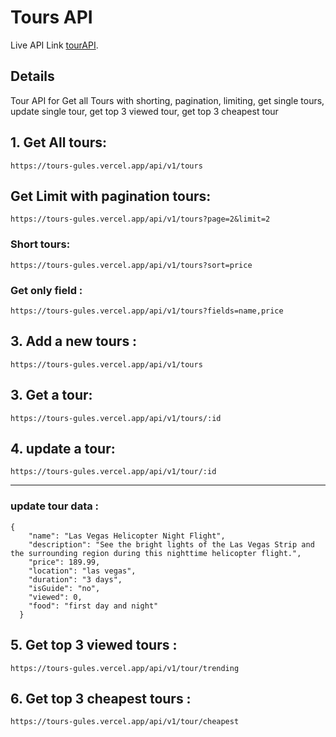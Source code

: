 # Tours API

Live API Link [tourAPI](https://tours-gules.vercel.app/).

## Details

Tour API for Get all Tours with shorting, pagination, limiting, 
get single tours, update single tour, get top 3 viewed tour, get top 3 cheapest tour

## 1. Get All tours:

```
https://tours-gules.vercel.app/api/v1/tours
```

## Get Limit with pagination tours:

```
https://tours-gules.vercel.app/api/v1/tours?page=2&limit=2
```

### Short tours:

```
https://tours-gules.vercel.app/api/v1/tours?sort=price
```
### Get only field :

```
https://tours-gules.vercel.app/api/v1/tours?fields=name,price
```

## 3. Add a new tours :

```
https://tours-gules.vercel.app/api/v1/tours
```
## 3. Get a tour:

```
https://tours-gules.vercel.app/api/v1/tours/:id
```


## 4. update a tour:

```
https://tours-gules.vercel.app/api/v1/tour/:id
```

---

### update tour data :

```
{
    "name": "Las Vegas Helicopter Night Flight",
    "description": "See the bright lights of the Las Vegas Strip and the surrounding region during this nighttime helicopter flight.",
    "price": 189.99,
    "location": "las vegas",
    "duration": "3 days",
    "isGuide": "no",
    "viewed": 0,
    "food": "first day and night"
  }

```

## 5. Get top 3 viewed tours :

```
https://tours-gules.vercel.app/api/v1/tour/trending
```

## 6. Get top 3 cheapest tours :

```
https://tours-gules.vercel.app/api/v1/tour/cheapest
```
